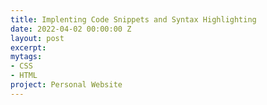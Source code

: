 ```yaml
---
title: Implenting Code Snippets and Syntax Highlighting
date: 2022-04-02 00:00:00 Z
layout: post
excerpt: 
mytags:
- CSS
- HTML
project: Personal Website
---
```


